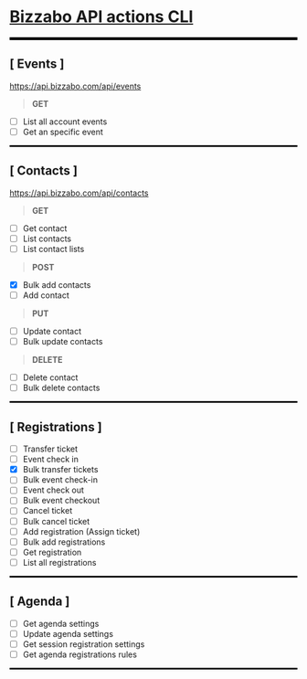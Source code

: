 # [Bizzabo API actions CLI](https://github.com/memosk8/update-reg)

<hr style="border: 2px solid black">

## [ Events ] 

 https://api.bizzabo.com/api/events 

 > __GET__

 - [ ] List all account events
 - [ ] Get an specific event

<hr style="border: 1px solid black">

## [ Contacts ] 

 https://api.bizzabo.com/api/contacts

 > __GET__ 

  - [ ] Get contact
  - [ ] List contacts
  - [ ] List contact lists

 > __POST__

  - [X] Bulk add contacts
  - [ ] Add contact

 > __PUT__

  - [ ] Update contact
  - [ ] Bulk update contacts

 > __DELETE__

  - [ ] Delete contact
  - [ ] Bulk delete contacts

<hr style="border: 1px solid black">

## [ Registrations ]

  - [ ] Transfer ticket
  - [ ] Event check in
  - [X] Bulk transfer tickets
  - [ ] Bulk event check-in
  - [ ] Event check out
  - [ ] Bulk event checkout
  - [ ] Cancel ticket
  - [ ] Bulk cancel ticket
  - [ ] Add registration (Assign ticket)
  - [ ] Bulk add registrations
  - [ ] Get registration
  - [ ] List all registrations

<hr style="border: 1px solid black">

## [ Agenda ]

  - [ ] Get agenda settings
  - [ ] Update agenda settings
  - [ ] Get session registration settings
  - [ ] Get agenda registrations rules

<hr style="border: 1px solid black">

